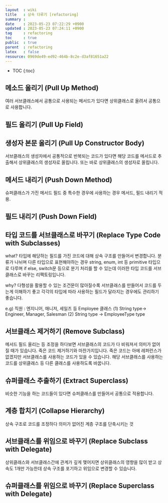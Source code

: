 ```yaml
---
layout  : wiki
title   : 상속 다루기 [refactoring]
summary : 
date    : 2023-05-23 07:22:29 +0900
updated : 2023-05-23 07:24:11 +0900
tag     : refactoring
toc     : true
public  : true
parent  : refactoring
latex   : false
resource: 0969de49-ed92-464b-8c2e-d3af81651a22
---
```

* TOC
{:toc}

## 메소드 올리기 (Pull Up Method)

여러 서브클래스에서 공통으로 사용되는 메서드가 있다면 상위클래스로 올려서 공통으로 사용합니다.

## 필드 올리기 (Pull Up Field)

## 생성자 본문 올리기 (Pull Up Constructor Body)

서브클래스의 생성자에서 공통적으로 반복되는 코드가 있다면 해당 코드를 메서드로 추출해서 상위클래스의 생성자로 올립니다. 또는 바로 상위클래스의 생성자로 올립니다. 

## 메서드 내리기 (Push Down Method)

슈퍼클래스가 가진 메서드 필드 중 특수한 경우에 사용하는 경우 메서드, 필드 내리기 적용.

## 필드 내리기 (Push Down Field)

## 타입 코드를 서브클래스로 바꾸기 (Replace Type Code with Subclasses)

what? 
 타입에 해당하는 필드를 가진 코드에 대해 상속 구조를 만들어서 변경합니다. 
분류가 나뉘며 다른 타입으로 표현해야하는 경우 string, enum, int 등 primitive 타입으로 다루며 if else, switch문 등으로 분기 처리를 할 수 있는데 이러한 타입 코드를 서브클래스로 바꾸는 리팩토링입니다.

why? 
 다형성을 활용할 수 있는 조건문이 많아질수록 서브클래스를 만들어서 코드를 두는게 이해하기 좋고 각각의 타입에 따라 사용하는 필드가 달라지는 경우에도 관리하기 좋습니다.

e.g) 
직원 : 엔지니어, 매니저, 세일즈 등 Employee 클래스 (1) String type-> Engineer, Manager, Salesman (2) String type -> EmployeeType type


## 서브클래스 제거하기 (Remove Subclass)

메서드 필드 올리는 등 조정을 하다보면 서브클래스의 코드가 다 비워져서 의미가 없어질 때가 있습니다. 죽은 코드 제거하기와 마찬가지입니다. 죽은 코드는 아에 레퍼런스가 없겠지만 서브클래스를 사용하는 코드가 있을 수 있습니다. 해당 서브클래스를 사용하는 코드를 상위클래스 등 다른 클래스를 사용하도록 바꿉니다.

## 슈퍼클래스 추출하기 (Extract Superclass)

비슷한 기능을 하는 코드들이 있다면 슈퍼클래스를 만들어서 공통으로 적용합니다.

## 계층 합치기 (Collapse Hierarchy)

상속 구조로 코드를 조정하다 의미가 없어진 계층 구조를 단축시키는 것

## 서브클래스를 위임으로 바꾸기 (Replace Subclass with Delegate)

상위클래스와 서브클래스간에 관계가 깊게 맺어지면 상위클래스의 영향을 많이 받고 상속도 1개만 가능한데 상속 구조를 포기하고 위임으로 변경할 수 있습니다.


## 슈퍼클래스를 위임으로 바꾸기 (Replace Superclass with Delegate)
 
